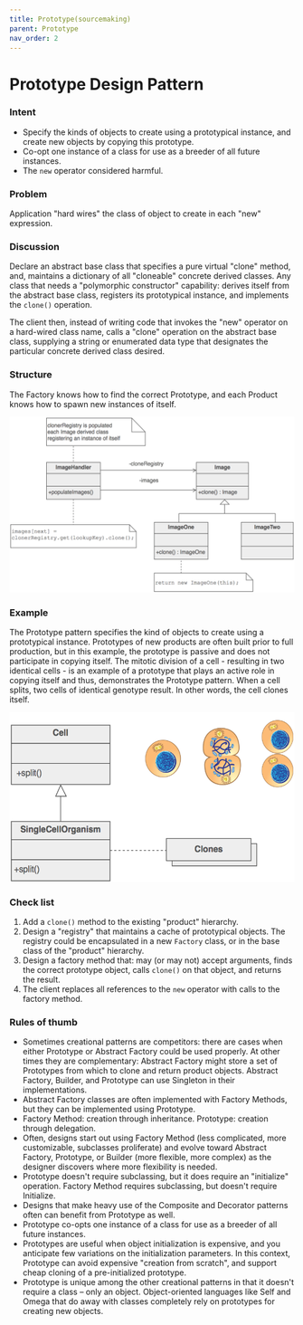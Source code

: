 ```yaml
---
title: Prototype(sourcemaking)
parent: Prototype
nav_order: 2
---
```


Prototype Design Pattern
========================

### Intent

*   Specify the kinds of objects to create using a prototypical instance, and create new objects by copying this prototype.
*   Co-opt one instance of a class for use as a breeder of all future instances.
*   The `new` operator considered harmful.

### Problem

Application "hard wires" the class of object to create in each "new" expression.

### Discussion

Declare an abstract base class that specifies a pure virtual "clone" method, and, maintains a dictionary of all "cloneable" concrete derived classes. Any class that needs a "polymorphic constructor" capability: derives itself from the abstract base class, registers its prototypical instance, and implements the `clone()` operation.

The client then, instead of writing code that invokes the "new" operator on a hard-wired class name, calls a "clone" operation on the abstract base class, supplying a string or enumerated data type that designates the particular concrete derived class desired.

### Structure

The Factory knows how to find the correct Prototype, and each Product knows how to spawn new instances of itself.

![alt text](image.png)

### Example

The Prototype pattern specifies the kind of objects to create using a prototypical instance. Prototypes of new products are often built prior to full production, but in this example, the prototype is passive and does not participate in copying itself. The mitotic division of a cell - resulting in two identical cells - is an example of a prototype that plays an active role in copying itself and thus, demonstrates the Prototype pattern. When a cell splits, two cells of identical genotype result. In other words, the cell clones itself.

![alt text](image-1.png)

### Check list

1.  Add a `clone()` method to the existing "product" hierarchy.
2.  Design a "registry" that maintains a cache of prototypical objects. The registry could be encapsulated in a new `Factory` class, or in the base class of the "product" hierarchy.
3.  Design a factory method that: may (or may not) accept arguments, finds the correct prototype object, calls `clone()` on that object, and returns the result.
4.  The client replaces all references to the `new` operator with calls to the factory method.

### Rules of thumb

*   Sometimes creational patterns are competitors: there are cases when either Prototype or Abstract Factory could be used properly. At other times they are complementary: Abstract Factory might store a set of Prototypes from which to clone and return product objects. Abstract Factory, Builder, and Prototype can use Singleton in their implementations.
*   Abstract Factory classes are often implemented with Factory Methods, but they can be implemented using Prototype.
*   Factory Method: creation through inheritance. Prototype: creation through delegation.
*   Often, designs start out using Factory Method (less complicated, more customizable, subclasses proliferate) and evolve toward Abstract Factory, Prototype, or Builder (more flexible, more complex) as the designer discovers where more flexibility is needed.
*   Prototype doesn't require subclassing, but it does require an "initialize" operation. Factory Method requires subclassing, but doesn't require Initialize.
*   Designs that make heavy use of the Composite and Decorator patterns often can benefit from Prototype as well.
*   Prototype co-opts one instance of a class for use as a breeder of all future instances.
*   Prototypes are useful when object initialization is expensive, and you anticipate few variations on the initialization parameters. In this context, Prototype can avoid expensive "creation from scratch", and support cheap cloning of a pre-initialized prototype.
*   Prototype is unique among the other creational patterns in that it doesn't require a class – only an object. Object-oriented languages like Self and Omega that do away with classes completely rely on prototypes for creating new objects.